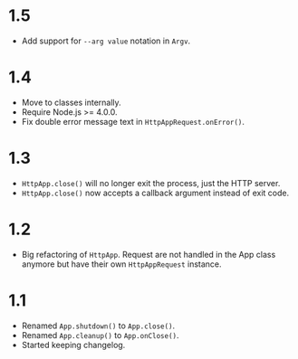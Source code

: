 1.5
===
- Add support for `--arg value` notation in `Argv`.

1.4
===
- Move to classes internally.
- Require Node.js >= 4.0.0.
- Fix double error message text in `HttpAppRequest.onError()`.

1.3
===

- `HttpApp.close()` will no longer exit the process, just the HTTP server.
- `HttpApp.close()` now accepts a callback argument instead of exit code.


1.2
===

- Big refactoring of `HttpApp`. Request are not handled in the App class
  anymore but have their own `HttpAppRequest` instance.

1.1
===

- Renamed `App.shutdown()` to `App.close()`.
- Renamed `App.cleanup()` to `App.onClose()`.
- Started keeping changelog.